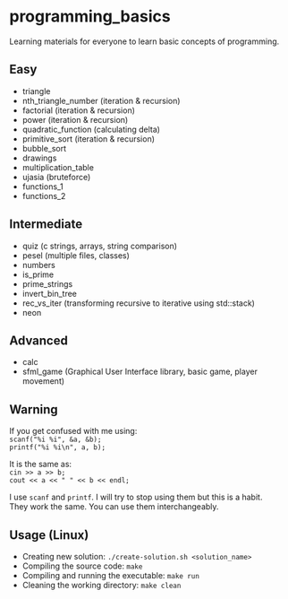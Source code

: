 # programming_basics

Learning materials for everyone to learn basic concepts of programming.

## Easy

- triangle
- nth_triangle_number (iteration & recursion)
- factorial (iteration & recursion)
- power (iteration & recursion)
- quadratic_function (calculating delta)
- primitive_sort (iteration & recursion)
- bubble_sort
- drawings
- multiplication_table
- ujasia (bruteforce)
- functions_1
- functions_2

## Intermediate

- quiz (c strings, arrays, string comparison)
- pesel (multiple files, classes)
- numbers
- is_prime
- prime_strings
- invert_bin_tree
- rec_vs_iter (transforming recursive to iterative using std::stack)
- neon

## Advanced

- calc
- sfml_game (Graphical User Interface library, basic game, player movement)

## Warning

If you get confused with me using:  
`scanf("%i %i", &a, &b);`  
`printf("%i %i\n", a, b);`

It is the same as:  
`cin >> a >> b;`  
`cout << a << " " << b << endl;`

I use `scanf` and `printf`. I will try to stop using them but this is a habit.  
They work the same. You can use them interchangeably.

## Usage (Linux)

- Creating new solution: `./create-solution.sh <solution_name>`
- Compiling the source code: `make`
- Compiling and running the executable: `make run`
- Cleaning the working directory: `make clean`
